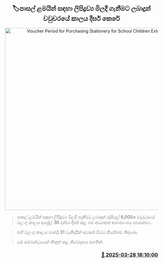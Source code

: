 <p align='center'><b><h2 align='center' title='Voucher Period for Purchasing Stationery for School Children Extended'>🏷පාසල් ළමයින් සඳහා ලිපිද්‍රව්‍ය මිලදී ගැනීමට ලබාදුන් වවුචරයේ කාලය දීර්ඝ කෙරේ</h2></b></p>
<p align='center'><img src='https://helakuru.sgp1.cdn.digitaloceanspaces.com/esana/images/lib/school-students[1].jpg' width='600' alt='Voucher Period for Purchasing Stationery for School Children Extended'></p>

> පාසල් ළමයින් සඳහා ලිපිද්‍රව්‍ය මිලදී ගැනීමට ලබාදුන් රුපියල් 6,000ක වවුචරයේ වලංගු කාලය අප්‍රේල් 30 දක්වා දීර්ඝ කළ බව අධ්‍යාපන අමාත්‍යංශය පවසනවා.

> එහි වලංගු කාලය මාර්තු 31 වැනිදායින් අවසන් වීමට නියමිතව තිබුණා.

> මේ සම්බන්ධයෙන් නිකුත් කළ නිවේදනය පහතින්.



<h3 align='right'><a href='https://www.helakuru.lk/esana/p/108749/'>📅 2025-03-28 18:10:00</a></h3>

